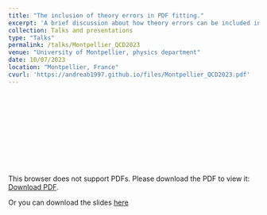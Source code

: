 ```yaml
---
title: "The inclusion of theory errors in PDF fitting."
excerpt: 'A brief discussion about how theory errors can be included in PDF fits and why they should be.'
collection: Talks and presentations
type: "Talks"
permalink: /talks/Montpellier_QCD2023
venue: "University of Montpellier, physics department"
date: 10/07/2023
location: "Montpellier, France"
cvurl: 'https://andreab1997.github.io/files/Montpellier_QCD2023.pdf'
---
```

<object data="https://andreab1997.github.io/files/Montpellier_QCD2023.pdf" type="application/pdf" width="700px" height="700px">
    <embed src="https://andreab1997.github.io/files/Montpellier_QCD2023.pdf">
        <p>This browser does not support PDFs. Please download the PDF to view it: <a href="https://andreab1997.github.io/files/Montpellier_QCD2023.pdf">Download PDF</a>.</p>
    </embed>
</object>


Or you can download the slides [here](https://andreab1997.github.io/files/Montpellier_QCD2023.pdf)

